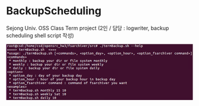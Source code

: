 # BackupScheduling
Sejong Univ. OSS Class Term project (2인 / 담당 : logwriter, backup scheduling shell script 작성)

![main](backupscheduling.png "backupscheduling")
